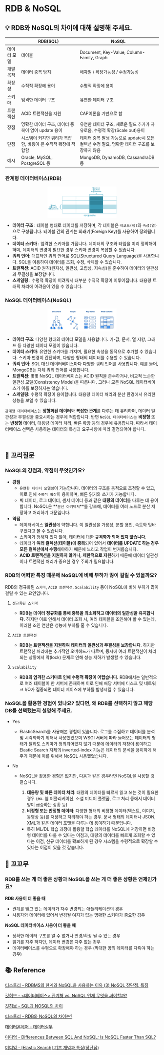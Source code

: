 # RDB & NoSQL

## 💡 RDB와 NoSQL의 차이에 대해 설명해 주세요.

|             | RDB(SQL)                                                      | NoSQL                                                                                        |
| ----------- | ------------------------------------------------------------- | -------------------------------------------------------------------------------------------- |
| 데이터 모델 | 테이블                                                        | Document, Key-Value, Column-Family, Graph                                                    |
| 개발 목적   | 데이터 중복 방지                                              | 애자일 / 확장가능성 / 수정가능성                                                             |
| 확장성      | 수직적 확장에 용이                                            | 수평적 확장에 용이                                                                           |
| 스키마      | 엄격한 데이터 구조                                            | 유연한 데이터 구조                                                                           |
| 트랜잭션    | ACID 트랜잭션을 지원                                          | CAP이론을 기반으로 함                                                                        |
| 장점        | 명확한 데이터 구조, 데이터 중복이 없어 update 용이            | 유연한 데이터 구조, 새로운 필드 추가가 자유로움, 수평적 확장(Scale out)용이                  |
| 단점        | 시스템이 커지면 쿼리가 복잡함, 비용이 큰 수직적 확장에 적합함 | 데이터 중복 발생 가능으로 update시 모든 컬렉션 수정 필요, 명확한 데이터 구조를 보장하지 않음 |
| 예시        | Oracle, MySQL, PostgreSQL 등                                  | MongoDB, DynamoDB, CassandraDB 등                                                            |

### 관계형 데이터베이스(RDB)

<p align="center">
<img src="./images/RDB.png" align="center" style="margin-right: 50;" width="45%">
</p>

- **데이터 구조** : 테이블 형태로 데이터를 저장하며, 각 테이블은 `레코드(행)`와 `속성(열)`으로 구성됩니다. 테이블 간의 관계는 외래키(Foreign Key)를 사용하여 정의됩니다.
- **데이터 스키마** : 엄격한 스키마를 가집니다. 데이터의 구조와 타입을 미리 정의해야 하며, 데이터의 변경이 필요한 경우 스키마 변경이 복잡할 수 있습니다.
- **쿼리 언어**: 대표적인 쿼리 언어로 SQL(Structured Query Language)을 사용합니다. SQL을 이용하여 데이터를 조회, 수정, 삭제할 수 있습니다.
- **트랜잭션**: ACID 원칙(원자성, 일관성, 고립성, 지속성)을 준수하여 데이터의 일관성과 무결성을 보장합니다.
- **스케일링** : 수평적 확장이 어려워서 대부분 수직적 확장이 이루어집니다. 대용량 트래픽 처리에 어려움이 있을 수 있습니다.

### NoSQL 데이터베이스(NoSQL)

<p align="center">
<img src="./images/NoSQL.png" align="center" style="margin-right: 50;" width="45%">
</p>

- **데이터 구조**: 다양한 형태의 데이터 모델을 사용합니다. 키-값, 문서, 열 지향, 그래프 등 다양한 데이터 모델이 있습니다.
- **데이터 스키마**: 유연한 스키마를 가지며, 필요한 속성을 동적으로 추가할 수 있습니다. 스키마 변경이 간단하며, 다양한 형태의 데이터를 수용할 수 있습니다.
- **쿼리 언어**: SQL 대신 데이터베이스마다 다양한 쿼리 언어를 사용합니다. 예를 들어, MongoDB는 자체 쿼리 언어를 사용합니다.
- **트랜잭션**: 몇몇 NoSQL 데이터베이스는 ACID 원칙을 준수하거나, 비교적 느슨한 일관성 모델(Consistency Model)을 따릅니다. 그러나 모든 NoSQL 데이터베이스가 이를 보장하지는 않습니다.
- **스케일링**: 수평적 확장이 용이합니다. 대용량 데이터 처리와 분산 환경에서 유리한 성능을 보일 수 있습니다.

`관계형 데이터베이스`는 **정형화된 데이터**와 **복잡한 관계**를 다루는 데 유리하며, 데이터 일관성과 무결성을 중요시하는 경우에 적합합니다. 반면 `NoSQL 데이터베이스`는 **비정형** 또는 **반정형** 데이터, 대용량 데이터 처리, 빠른 확장 등의 경우에 유용합니다. 따라서 데이터베이스 선택은 사용하는 데이터의 특성과 요구사항에 따라 결정되어야 합니다.

<br>

## 📑 꼬리질문

### NoSQL의 강점과, 약점이 무엇인가요?

- **강점**
  - `유연한 데이터 모델링`이 가능합니다. 데이터의 구조를 동적으로 조정할 수 있고, 이로 인해 `수평적 확장`이 용이하며, 빠른 읽기와 쓰기가 가능합니다.
  - 빅 데이터, 로그 데이터, 센서 데이터 등과 같은 **대량의 데이터**를 다루는 데 용이합니다. NoSQL은 **`분산 아키텍처`**를 강조해, 데이터를 여러 노드로 분산 저장하고 처리하기 때문입니다.
- **약점**
  - 데이터베이스 **일관성**에 약합니다. 이 일관성을 가용성, 분할 용인, 속도와 맞바꾸었다고 볼 수 있습니다.
  - 스키마가 정해져 있지 않아, 데이터에 대한 **규격화가 되어 있지 않습니다**.
  - 데이터가 **여러 컬렉션(테이블)에 중복**되어 있어서 **데이터를 UPDATE 하는 경우 모든 컬렉션에서 수행**해야하기 때문에 느리고 작업이 번거롭습니다.
  - **ACID 트랜잭션을 지원하지 않거나, 제한적으로 지원**하기 때문에 데이터 일관성이나 트랜잭션 처리가 중요한 경우 주의가 필요합니다.

### RDB의 어떠한 특징 때문에 NoSQL에 비해 부하가 많이 걸릴 수 있을까요?

RDB의 정규화된 `스키마`, `ACID 트랜잭션`, `Scalability` 등이 NoSQL에 비해 부하가 많이 걸릴 수 있는 요인입니다.

1. `정규화된 스키마`

   - **RDB는 데이터 정규화를 통해 중복을 최소화하고 데이터의 일관성을 유지합니다.** 하지만 이로 인해서 데이터 조회 시, 여러 테이블을 조인해야 할 수 있는데, 이러한 조인 연산은 성능에 부하를 줄 수 있습니다.

2. `ACID 트랜잭션`

   - **RDB는 트랜잭션을 지원하여 데이터의 일관성과 무결성을 보장합니다**. 하지만 트랜잭션 처리에는 추가적인 오버헤드가 따르며, 동시에 여러 트랜잭션이 처리되는 상황에서 락(lock) 문제로 인해 성능 저하가 발생할 수 있습니다.

3. `Scalability`

   - **RDB의 엄격한 스키마로 인해 수평적 확장이 어렵습니다.** RDB에서는 일반적으로 여러 테이블이 한 서버에 존재하며 이로 인해 해당 서버에 디스크 및 네트워크 I/O가 집중되면 데이터 베이스에 부하를 발생시킬 수 있습니다.

### NoSQL을 활용한 경험이 있나요? 있다면, 왜 RDB를 선택하지 않고 해당 DB를 선택했는지 설명해 주세요.

- Yes

  - ElasticSearch를 사용해본 경험이 있습니다. 로그를 수집하고 데이터를 분석 및 시각화하기 위해서 사용했었으며 WSGI 서버에 따라 들어오는 데이터의 형태가 달라도 스키마가 정의되어있지 않기 때문에 데이터의 저장이 용이하고 Elastic Search 자체의 inverted-index 기능은 데이터의 분석을 용이하게 해주기 때문에 이를 위해서 NoSQL 사용했었습니다.

- No

  - NoSQL을 활용한 경험은 없지만, 다음과 같은 경우라면 NoSQL을 사용할 것 같습니다.

    1. **대용량 및 빠른 데이터 처리**: 대량의 데이터를 빠르게 읽고 쓰는 것이 필요한 경우
       (ex. 웹 어플리케이션, 소셜 미디어 플랫폼, 로그 처리 등에서 데이터 양이 급증하는 상황 등)
    2. **비정형 또는 반정형 데이터**: 다양한 형태의 비정형 데이터(텍스트, 이미지, 동영상 등)를 저장하고 처리해야 하는 경우. 문서 형태의 데이터나 JSON, XML과 같은 데이터 포맷을 다루는 데 용이하기 때문입니다.

    - 특히 ML/DL 학습 과정에 활용할 학습 데이터를 NoSQL에 저장하면 비정형 데이터를 다룰 수 있다는 이점과, 대량의 데이터를 빠르게 조회할 수 있다는 이점, 신규 데이터를 확보하게 된 경우 시스템을 수평적으로 확장할 수 있다는 이점이 있을 것 같습니다.
      <br>

## 🐍 꼬꼬무

### RDB를 쓰는 게 더 좋은 상황과 NoSQL을 쓰는 게 더 좋은 상황은 언제인가요?

**RDB 사용이 더 좋을 때**

- 관계를 맺고 있는 데이터가 자주 변경되는 애플리케이션의 경우
- 사용자와 데이터에 있어서 변경될 여지가 없는 명확한 스키마가 중요한 경우

**NoSQL 데이터베이스 사용이 더 좋을 때**

- 정확한 데이터 구조를 알 수 없거나 변경/확장 될 수 있는 경우
- 읽기를 자주 하지만, 데이터 변경은 자주 없는 경우
- 데이터베이스를 수평으로 확장해야 하는 경우 (막대한 양의 데이터를 다뤄야 하는 경우)
  <br>

## 📚 Reference

[티스토리 - RDBMS의 한계와 NoSQL을 사용하는 이유 (3) NoSQL 장단점, 특징](https://sujl95.tistory.com/83)

[깃허브 - <데이터베이스> 관계형 vs. NoSQL 언제 무엇을 써야할까?](https://ud803.github.io/%EB%8D%B0%EC%9D%B4%ED%84%B0%EB%B2%A0%EC%9D%B4%EC%8A%A4/2021/11/16/RDB-vs.-NoSQL-%EC%96%B8%EC%A0%9C-%EB%88%84%EA%B5%AC%EB%A5%BC-%EC%8D%A8%EC%95%BC%ED%95%A0%EA%B9%8C/)

[깃허브 - SQL과 NOSQL의 차이](https://gyoogle.dev/blog/computer-science/data-base/SQL%20&%20NOSQL.html)

[티스토리 - RDB와 NoSQL의 차이는?](https://hyuuny.tistory.com/158)

[데이터온에어 - 데이터실무](https://dataonair.or.kr/db-tech-reference/d-guide/data-practical/?mod=document&uid=388)

[미디엄 - Differences Between SQL And NoSQL: Is NoSQL Faster Than SQL?](https://dmai287.medium.com/differences-between-sql-and-nosql-525a0796b901)

[미디엄 - [Elastic Search] 기본 개념과 특징(장단점)](https://jaemunbro.medium.com/elastic-search-%EA%B8%B0%EC%B4%88-%EC%8A%A4%ED%84%B0%EB%94%94-ff01870094f0)

